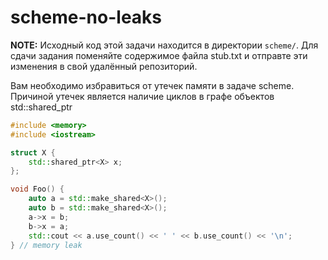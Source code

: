 # scheme-no-leaks

**NOTE:** Исходный код этой задачи находится в директории `scheme/`.
Для сдачи задания поменяйте содержимое файла stub.txt
и отправте эти изменения в свой удалённый репозиторий.

Вам необходимо избравиться от утечек памяти в задаче scheme.
Причиной утечек является наличие циклов в графе объектов std::shared_ptr

```c++
#include <memory>
#include <iostream>

struct X {
    std::shared_ptr<X> x;
};

void Foo() {
    auto a = std::make_shared<X>();
    auto b = std::make_shared<X>();
    a->x = b;
    b->x = a;
    std::cout << a.use_count() << ' ' << b.use_count() << '\n';
} // memory leak
```
